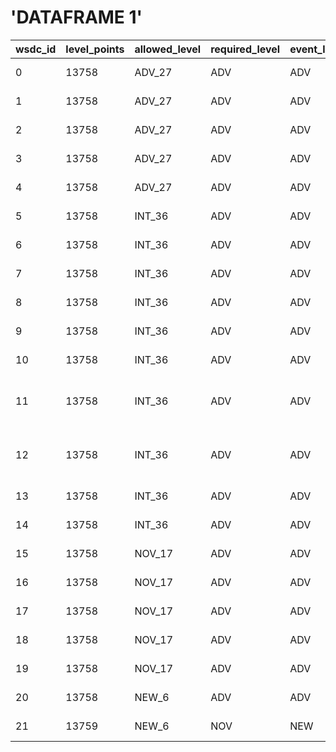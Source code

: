 # 'DATAFRAME 1'

| wsdc_id | level_points | allowed_level | required_level | event_level | event_name | event_location | event_date | points | result | role | first_name | last_name |
|---------|--------------|---------------|----------------|-------------|-------------|----------------|------------|--------|--------|------|------------|-----------|
| 0 | 13758 | ADV_27 | ADV | ADV | ADV | Swingover | Orlando, FL | April 2023 | 1 | F | leader | JD | Nafziger |
| 1 | 13758 | ADV_27 | ADV | ADV | ADV | Easter Swing | Bellevue, WA | April 2023 | 12 | 2 | leader | JD | Nafziger |
| 2 | 13758 | ADV_27 | ADV | ADV | ADV | The Chicago Classic | Chicago, IL | March 2023 | 2 | 5 | leader | JD | Nafziger |
| 3 | 13758 | ADV_27 | ADV | ADV | ADV | Swing City Chicago | Chicago, IL | October 2022 | 6 | 3 | leader | JD | Nafziger |
| 4 | 13758 | ADV_27 | ADV | ADV | ADV | The Chicago Classic | Chicago, IL | March 2022 | 6 | 3 | leader | JD | Nafziger |
| 5 | 13758 | INT_36 | ADV | ADV | INT | Swingover | Orlando, FL | April 2023 | 1 | F | follower | JD | Nafziger |
| 6 | 13758 | INT_36 | ADV | ADV | INT | The Chicago Classic | Chicago, IL | March 2022 | 2 | 5 | follower | JD | Nafziger |
| 7 | 13758 | INT_36 | ADV | ADV | INT | Rose City Swing | Portland, OR | February 2022 | 1 | F | follower | JD | Nafziger |
| 8 | 13758 | INT_36 | ADV | ADV | INT | Atlanta Swing Classic | Atlanta, GA | October 2021 | 1 | F | leader | JD | Nafziger |
| 9 | 13758 | INT_36 | ADV | ADV | INT | C.A.S.H. Bash Weekend | Twinsburg, OH | December 2019 | 2 | 5 | follower | JD | Nafziger |
| 10 | 13758 | INT_36 | ADV | ADV | INT | Swing City Chicago | Chicago, IL | October 2019 | 10 | 1 | leader | JD | Nafziger |
| 11 | 13758 | INT_36 | ADV | ADV | INT | Meet Me in St. Louis Swing Dance Championships | St. Louis, MO | September 2019 | 2 | 5 | leader | JD | Nafziger |
| 12 | 13758 | INT_36 | ADV | ADV | INT | Meet Me in St. Louis Swing Dance Championships | St. Louis, MO | September 2018 | 6 | 3 | leader | JD | Nafziger |
| 13 | 13758 | INT_36 | ADV | ADV | INT | Michigan Dance Classic | Dearborn, MI | June 2018 | 1 | F | leader | JD | Nafziger |
| 14 | 13758 | INT_36 | ADV | ADV | INT | Derby City Swing | Louisville, KY | January 2018 | 10 | 1 | leader | JD | Nafziger |
| 15 | 13758 | NOV_17 | ADV | ADV | NOV | Michigan Dance Classic | Dearborn, MI | June 2017 | 8 | 2 | leader | JD | Nafziger |
| 16 | 13758 | NOV_17 | ADV | ADV | NOV | SwingDiego | San Diego, CA | May 2017 | 1 | F | leader | JD | Nafziger |
| 17 | 13758 | NOV_17 | ADV | ADV | NOV | Swing Dance America | Lake Geneva, IL | April 2017 | 6 | 3 | leader | JD | Nafziger |
| 18 | 13758 | NOV_17 | ADV | ADV | NOV | Derby City Swing | Louisville, KY | January 2017 | 1 | F | leader | JD | Nafziger |
| 19 | 13758 | NOV_17 | ADV | ADV | NOV | Swing City Chicago | Chicago, IL | October 2016 | 1 | F | leader | JD | Nafziger |
| 20 | 13758 | NEW_6 | ADV | ADV | NEW | Derby City Swing | Louisville, KY | January 2016 | 6 | 3 | leader | JD | Nafziger |
| 21 | 13759 | NEW_6 | NOV | NEW | NEW | Derby City Swing | Louisville, KY | January 2016 | 6 | 3 | follower | Malory | Beritsky |
